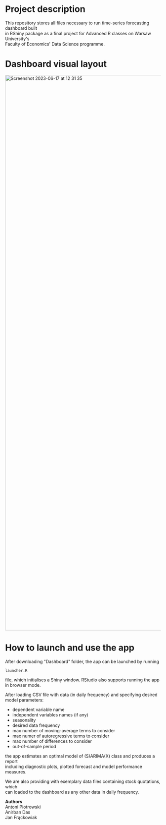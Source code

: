 # Project description

This repository stores all files necessary to run time-series forecasting dashboard built <br/>
in RShiny package as a final project for Advanced R classes on Warsaw University's <br/>
Faculty of Economics' Data Science programme. 

# Dashboard visual layout

<img width="1792" alt="Screenshot 2023-06-17 at 12 31 35" src="https://github.com/jjfrackowiak/RShiny-Time-Series-Forecasting/assets/84077365/04ddb280-7a11-465b-8be6-200df6c3d8ec">

# How to launch and use the app

After downloading "Dashboard" folder, the app can be launched by running 
```
launcher.R
```
file, which initialises a Shiny window. RStudio also supports running the app in browser mode. <br/>

After loading CSV file with data (in daily frequency) and specifying desired model parameters: 

- dependent variable name
- independent variables names (if any)
- seasonality
- desired data frequency
- max number of moving-average terms to consider
- max numer of autoregressive terms to consider
- max number of differences to consider
- out-of-sample period

the app estimates an optimal model of (S)ARIMA(X) class and produces a report <br/>
including diagnostic plots, plotted forecast and model performance measures. <br/>

We are also providing with exemplary data files containing stock quotations, which <br/>
can loaded to the dashboard as any other data in daily frequency. <br/>

<b>Authors</b> <br/>
Antoni Piotrowski <br/>
Anirban Das <br/>
Jan Frąckowiak


